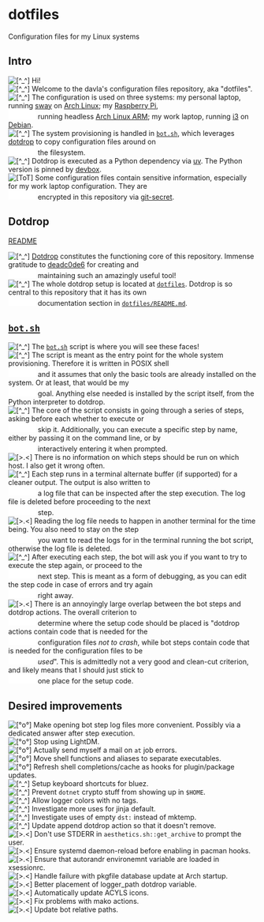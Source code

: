 # dotfiles

Configuration files for my Linux systems

## Intro

![[^_^]][prompt-face] Hi!  
![[^_^]][prompt-face] Welcome to the davla's configuration files repository,
                      aka "dotfiles".  
![[^_^]][prompt-face] The configuration is used on three systems: my personal
                      laptop, running [sway](https://swaywm.org/) on
                      [Arch Linux](https://archlinux.org/); my
                      [Raspberry Pi](https://www.raspberrypi.com/),  
![     ][indent]      running headless
                      [Arch Linux ARM](https://archlinuxarm.org/); my work
                      laptop, running [i3](https://i3wm.org/) on
                      [Debian](https://www.debian.org/).  
![[^_^]][prompt-face] The system provisioning is handled in
                      [`bot.sh`](./bot.sh), which leverages
                      [dotdrop](https://github.com/deadc0de6/dotdrop) to copy
                      configuration files around on  
![     ][indent]      the filesystem.  
![[^_^]][prompt-face] Dotdrop is executed as a Python dependency via
                      [uv](https://docs.astral.sh/uv/). The Python version is
                      pinned by [devbox](https://www.jetify.com/devbox).  
![[ToT]][sad-face]    Some configuration files contain sensitive information,
                      especially for my work laptop configuration. They are  
![     ][indent]      encrypted in this repository via
                      [git-secret](https://sobolevn.me/git-secret/).  

## Dotdrop

[README](./dotfiles/README.md)

![[^_^]][prompt-face] [Dotdrop](https://github.com/deadc0de6/dotdrop)
                      constitutes the functioning core of this repository.
                      Immense gratitude to
                      [deadc0de6](https://github.com/deadc0de6) for creating
                      and  
![     ][indent]      maintaining such an amazingly useful tool!  
![[^_^]][prompt-face] The whole dotdrop setup is located at
                      [`dotfiles`](./dotfiles/). Dotdrop is so central to this
                      repository that it has its own  
![     ][indent]      documentation section in
                      [`dotfiles/README.md`](./dotfiles/README.md).  

## [`bot.sh`](./bot.sh)

![[^_^]][prompt-face] The [`bot.sh`](./bot.sh) script is where you will see
                      these faces!  
![[^_^]][prompt-face] The script is meant as the entry point for the whole
                      system provisioning. Therefore it is written in POSIX
                      shell  
![     ][indent]      and it assumes that only the basic tools are already
                      installed on the system. Or at least, that would be my  
![     ][indent]      goal. Anything else needed is installed by the script
                      itself, from the Python interpreter to dotdrop.  
![[^_^]][prompt-face] The core of the script consists in going through a series
                      of steps, asking before each whether to execute or  
![     ][indent]      skip it. Additionally, you can execute a specific step by
                      name, either by passing it on the command line, or by  
![     ][indent]      interactively entering it when prompted.  
![[>.<]][error-face]  There is no information on which steps should be run on
                      which host. I also get it wrong often.  
![[^_^]][prompt-face] Each step runs in a terminal alternate buffer (if
                      supported) for a cleaner output. The output is also
                      written to  
![     ][indent]      a log file that can be inspected after the step
                      execution. The log file is deleted before proceeding to
                      the next  
![     ][indent]      step.  
![[>.<]][error-face]  Reading the log file needs to happen in another terminal
                      for the time being. You also need to stay on the step  
![     ][indent]      you want to read the logs for in the terminal running the
                      bot script, otherwise the log file is deleted.  
![[^_^]][prompt-face] After executing each step, the bot will ask you if you
                      want to try to execute the step again, or proceed to the  
![     ][indent]      next step. This is meant as a form of debugging, as you
                      can edit the step code in case of errors and try again  
![     ][indent]      right away.  
![[>.<]][error-face]  There is an annoyingly large overlap between the bot
                      steps and dotdrop actions. The overall criterion to  
![     ][indent]      determine where the setup code should be placed is
                      "dotdrop actions contain code that is needed for the  
![     ][indent]      configuration files *not to crash*, while bot steps
                      contain code that is needed for the configuration files
                      to be  
![     ][indent]      *used*". This is admittedly not a very good and clean-cut
                      criterion, and likely means that I should just stick to  
![     ][indent]      one place for the setup code.  

## Desired improvements

![[°o°]][ok-face]     Make opening bot step log files more convenient. Possibly
                      via a dedicated answer after step execution.  
![[°o°]][ok-face]     Stop using LightDM.  
![[°o°]][ok-face]     Actually send myself a mail on `at` job errors.  
![[°o°]][ok-face]     Move shell functions and aliases to separate executables.  
![[°o°]][ok-face]     Refresh shell completions/cache as hooks for
                      plugin/package updates.  
![[^_^]][prompt-face] Setup keyboard shortcuts for bluez.  
![[^_^]][prompt-face] Prevent `dotnet` crypto stuff from showing up in `$HOME`.  
![[^_^]][prompt-face] Allow logger colors with no tags.  
![[^_^]][prompt-face] Investigate more uses for jinja default.  
![[^_^]][prompt-face] Investigate uses of empty `dst:` instead of mktemp.  
![[^_^]][prompt-face] Update append dotdrop action so that it doesn't remove.  
![[>.<]][error-face]  Don't use STDERR in `aesthetics.sh::get_archive` to
                      prompt the user.  
![[>.<]][error-face]  Ensure systemd daemon-reload before enabling in pacman
                      hooks.  
![[>.<]][error-face]  Ensure that autorandr environemnt variable are loaded in
                      xsessionrc.  
![[>.<]][error-face]  Handle failure with pkgfile database update at Arch
                      startup.  
![[>.<]][error-face]  Better placement of logger_path dotdrop variable.  
![[>.<]][error-face]  Automatically update ACYLS icons.  
![[>.<]][error-face]  Fix problems with mako actions.  
![[>.<]][error-face]  Update bot relative paths.  

[error-face]: docs/img/error-face.svg "Error face"
[indent]: docs/img/indent.svg "Indent"
[ok-face]: docs/img/ok-face.svg "OK face"
[prompt-face]: docs/img/prompt-face.svg "Prompt face"
[sad-face]: docs/img/sad-face.svg "Sad face"
